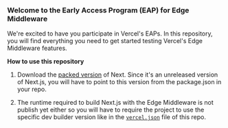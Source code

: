 ### Welcome to the Early Access Program (EAP) for Edge Middleware

We're excited to have you participate in Vercel's EAPs. In this repository, you will find everything you need to get started testing Vercel's Edge Middleware features.  

**How to use this repository**

1. Download the [packed version]('./next-v12.0.0-nightly.6.tgz) of Next. Since it's an unreleased version of Next.js, you will have to point to this version from the package.json in your repo.

2. The runtime required to build Next.js with the Edge Middleware is not publish yet either so you will have to require the project to use the specific dev builder version like in the [`vercel.json`]("./vercel.json#L5") file of this repo.